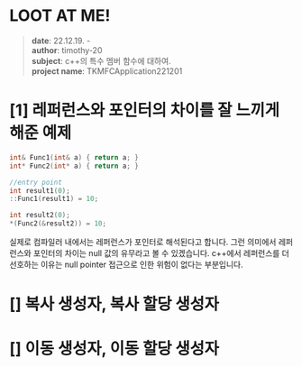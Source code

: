 # LOOT AT ME!

> **date**: 22.12.19. - <br>
> **author**: timothy-20 <br>
> **subject**: c++의 특수 멤버 함수에 대하여.<br>
> **project name**: TKMFCApplication221201

[1] 레퍼런스와 포인터의 차이를 잘 느끼게 해준 예제
===
```c++
int& Func1(int& a) { return a; }
int* Func2(int* a) { return a; }

//entry point
int result1(0);
::Func1(result1) = 10;

int result2(0);
*(Func2(&result2)) = 10;
```
실제로 컴파일러 내에서는 레퍼런스가 포인터로 해석된다고 합니다. 그런 의미에서 레퍼런스와 포인터의 차이는 null 값의 유무라고 볼 수 있겠습니다.
c++에서 레퍼런스를 더 선호하는 이유는 null pointer 접근으로 인한 위험이 없다는 부분입니다.

[] 복사 생성자, 복사 할당 생성자
===

[] 이동 생성자, 이동 할당 생성자
===